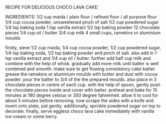  RECIPE FOR DELICIOUS CHOCO LAVA CAKE:

 INGREDIENTS:
1/2 cup maida / plain flour / refined flour / all purpose flour
1/4 cup cocoa powder, unsweetened
pinch of salt
1/2 cup powdered sugar
1/4 tsp baking soda
1 tsp vanilla extract
1/2 tsp baking powder
12 chocolate pieces
1/4 cup oil / butter
3/4 cup milk
4 small cups, ramekins or aluminium moulds

firstly, sieve 1/2 cup maida, 1/4 cup cocoa powder, 1/2 cup powdered sugar, 1/4 tsp baking soda, 1/2 tsp baking powder and pinch of salt.
also add in 1 tsp vanilla extract and 1/4 cup oil / butter.
further add half cup milk and combine with the help of whisk.
gradually add more milk until batter is well combined and smooth.
make sure to get flowing consistency cake batter.
grease the ramekins or aluminium moulds with butter and dust with cocoa powder.
pour the batter to 3/4 of the the prepared moulds.
also place in 3 chocolate pieces in centre of each cup.
with the help of spoon, gently push the chocolate pieces inside and cover with batter.
preheat and bake for 15 minutes at 180 degree celsius or 350 degree fahrenheit.
allow it to cool for about 5 minutes before removing.
now scrape the sides with a knife and invert onto plate, pat gently.
additionally, sprinkle powdered sugar on top to decorate.
finally, serve eggless choco lava cake immediately with vanilla ice-cream or some berry.
